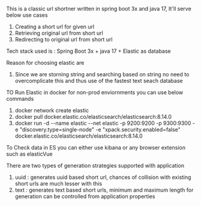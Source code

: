 This is a classic url shortner written in spring boot 3x and java 17, It'll serve below use cases
1. Creating a short url for given url
2. Retrieving original url from short url
3. Redirecting to original url from short url

Tech stack used is : Spring Boot 3x + java 17 + Elastic as database 

Reason for choosing elastic are
1. Since we are storning string and searching based on string no need to overcomplicate this and thus use of the fastest text seach database

TO Run Elastic in docker for non-prod enviornments you can use below commands

1. docker network create elastic
2. docker pull docker.elastic.co/elasticsearch/elasticsearch:8.14.0
3. docker run -d --name elastic --net elastic -p 9200:9200 -p 9300:9300 -e "discovery.type=single-node" -e "xpack.security.enabled=false" docker.elastic.co/elasticsearch/elasticsearch:8.14.0

To Check data in ES you can either use kibana or any browser extension such as elasticVue

There are two types of generation strategies supported with application
1. uuid : generates uuid based short url, chances of collision with existing short urls are much lesser with this
2. text : generates text based short urls, minimum and maximum length for generation can be controlled from application properties



